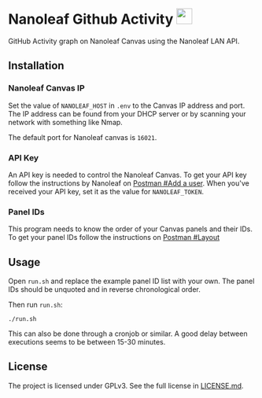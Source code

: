 # Nanoleaf Github Activity <img src="https://res.cloudinary.com/dbsfyc1ry/image/upload/v1637969751/nanoleaf_pqdsm7.svg" height="32px">

GitHub Activity graph on Nanoleaf Canvas using the Nanoleaf LAN API.

## Installation

### Nanoleaf Canvas IP

Set the value of `NANOLEAF_HOST` in `.env` to the Canvas IP address and port. The IP address can be found from your DHCP server or by scanning your network with something like Nmap.

The default port for Nanoleaf canvas is `16021`.

### API Key

An API key is needed to control the Nanoleaf Canvas. To get your API key follow the instructions by Nanoleaf on [Postman #Add a user](https://documenter.getpostman.com/view/1559645/RW1gEcCH#2bee1873-aedb-4a8f-9353-035e2d9ad584).
When you've received your API key, set it as the value for `NANOLEAF_TOKEN`.

### Panel IDs

This program needs to know the order of your Canvas panels and their IDs.
To get your panel IDs follow the instructions on [Postman #Layout](https://documenter.getpostman.com/view/1559645/RW1gEcCH#3eef67f5-8793-415e-ab09-53e75a2586c4)

## Usage

Open `run.sh` and replace the example panel ID list with your own. The panel IDs should be unquoted and in reverse chronological order.

Then run `run.sh`:
```SH
./run.sh
```

This can also be done through a cronjob or similar.
A good delay between executions seems to be between 15-30 minutes. 

## License

The project is licensed under GPLv3. See the full license in [LICENSE.md](LICENSE.md). 